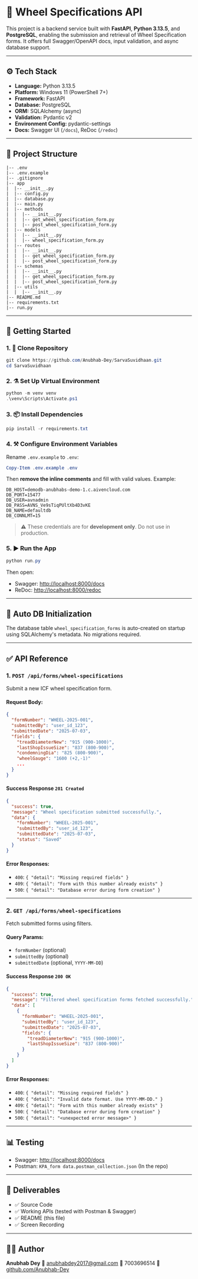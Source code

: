 # 🚆 Wheel Specifications API

This project is a backend service built with **FastAPI**, **Python 3.13.5**, and **PostgreSQL**, enabling the submission and retrieval of Wheel Specification forms. It offers full Swagger/OpenAPI docs, input validation, and async database support.

---

## ⚙️ Tech Stack

* **Language:** Python 3.13.5
* **Platform:** Windows 11 (PowerShell 7+)
* **Framework:** FastAPI
* **Database:** PostgreSQL
* **ORM:** SQLAlchemy (async)
* **Validation:** Pydantic v2
* **Environment Config:** pydantic-settings
* **Docs:** Swagger UI (`/docs`), ReDoc (`/redoc`)

---

## 📁 Project Structure

```
|-- .env
|-- .env.example
|-- .gitignore
|-- app
|  |-- __init__.py
|  |-- config.py
|  |-- database.py
|  |-- main.py
|  |-- methods
|  |  |-- __init__.py
|  |  |-- get_wheel_specification_form.py
|  |  |-- post_wheel_specification_form.py
|  |-- models
|  |  |-- __init__.py
|  |  |-- wheel_specification_form.py
|  |-- routes
|  |  |-- __init__.py
|  |  |-- get_wheel_specification_form.py
|  |  |-- post_wheel_specification_form.py
|  |-- schemas
|  |  |-- __init__.py
|  |  |-- get_wheel_specification_form.py
|  |  |-- post_wheel_specification_form.py
|  |-- utils
|  |  |-- __init__.py
|-- README.md
|-- requirements.txt
|-- run.py
```

---

## 🚀 Getting Started

### 1. 🔽 Clone Repository

```powershell
git clone https://github.com/Anubhab-Dey/SarvaSuvidhaan.git
cd SarvaSuvidhaan
```

### 2. ⚗️ Set Up Virtual Environment

```powershell
python -m venv venv
.\venv\Scripts\Activate.ps1
```

### 3. 📦 Install Dependencies

```powershell
pip install -r requirements.txt
```

### 4. ⚒️ Configure Environment Variables

Rename `.env.example` to `.env`:

```powershell
Copy-Item .env.example .env
```

Then **remove the inline comments** and fill with valid values. Example:

```env
DB_HOST=demodb-anubhabs-demo-1.c.aivencloud.com
DB_PORT=15477
DB_USER=avnadmin
DB_PASS=AVNS_Ve9sTiqPUltXb4D3vKE
DB_NAME=defaultdb
DB_CONNLMT=15
```

> ⚠️ These credentials are for **development only**. Do not use in production.

### 5. ▶️ Run the App

```powershell
python run.py
```

Then open:

* Swagger: [http://localhost:8000/docs](http://localhost:8000/docs)
* ReDoc: [http://localhost:8000/redoc](http://localhost:8000/redoc)

---

## 🧬 Auto DB Initialization

The database table `wheel_specification_forms` is auto-created on startup using SQLAlchemy's metadata. No migrations required.

---

## ✅ API Reference

### 1. `POST /api/forms/wheel-specifications`

Submit a new ICF wheel specification form.

#### Request Body:

```json
{
  "formNumber": "WHEEL-2025-001",
  "submittedBy": "user_id_123",
  "submittedDate": "2025-07-03",
  "fields": {
    "treadDiameterNew": "915 (900-1000)",
    "lastShopIssueSize": "837 (800-900)",
    "condemningDia": "825 (800-900)",
    "wheelGauge": "1600 (+2,-1)"
	...
  }
}
```

#### Success Response `201 Created`

```json
{
  "success": true,
  "message": "Wheel specification submitted successfully.",
  "data": {
    "formNumber": "WHEEL-2025-001",
    "submittedBy": "user_id_123",
    "submittedDate": "2025-07-03",
    "status": "Saved"
  }
}
```

#### Error Responses:

* `400`: `{ "detail": "Missing required fields" }`
* `409`: `{ "detail": "Form with this number already exists" }`
* `500`: `{ "detail": "Database error during form creation" }`

---

### 2. `GET /api/forms/wheel-specifications`

Fetch submitted forms using filters.

#### Query Params:

* `formNumber` (optional)
* `submittedBy` (optional)
* `submittedDate` (optional, `YYYY-MM-DD`)

#### Success Response `200 OK`

```json
{
  "success": true,
  "message": "Filtered wheel specification forms fetched successfully.",
  "data": [
    {
      "formNumber": "WHEEL-2025-001",
      "submittedBy": "user_id_123",
      "submittedDate": "2025-07-03",
      "fields": {
        "treadDiameterNew": "915 (900-1000)",
        "lastShopIssueSize": "837 (800-900)"
      }
    }
  ]
}
```

#### Error Responses:
- `400`: `{ "detail": "Missing required fields" }`
- `400`: `{ "detail": "Invalid date format. Use YYYY-MM-DD." }`
- `409`: `{ "detail": "Form with this number already exists" }`
- `500`: `{ "detail": "Database error during form creation" }`
- `500`: `{ "detail": "<unexpected error message>" }`

---

## 📊 Testing

* Swagger: [http://localhost:8000/docs](http://localhost:8000/docs)
* Postman: `KPA_form data.postman_collection.json` (In the repo)

---

## 📅 Deliverables

* ✅ Source Code
* ✅ Working APIs (tested with Postman & Swagger)
* ✅ README (this file)
* ✅ Screen Recording

---

## 👨‍💼 Author

**Anubhab Dey**
📧 [anubhabdey2017@gmail.com](mailto:anubhabdey2017@gmail.com)
📱 7003696514
🔗 [github.com/Anubhab-Dey](https://github.com/Anubhab-Dey)
